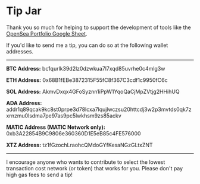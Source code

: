 # Tip Jar

Thank you so much for helping to support the development of tools like the [OpenSea Portfolio Google Sheet](https://docs.google.com/spreadsheets/d/1gRqTrFS0BR6LTgnn8lv_baqEqUIOYhe2avEZ47QLj60/edit?usp=sharing). 

If you'd like to send me a tip, you can do so at the following wallet addresses.

---

**BTC Address:** bc1qurlk39d2lz0dzwkua7l7xqd85uvrhe0c4mlg3w

**ETH Address:** 0x68B1fEBe3872315F55fC8f367C3cdf1c9950fC6c

**SOL Address:** AkmvDxqx4GFoSyznn1iPpW1YqoQaCjMpZVtjg2HHihUQ

**ADA Address:** addr1q89qcak9kc8st0prpe3d78lcxa7lqujlwczsu20httcdj3w2p3mvtds0qk7zxrnzmu0lsdma7pe97as9pc5lwkhsm9zs85ackv

**MATIC Address (MATIC Network only):** 0xb3A22854B9C9806e360360D1E5eB85c4FE576000

**XTZ Address:** tz1fGzochLraohcQMdoGYfKesaNGzGLtxZNT

---

I encourage anyone who wants to contribute to select the lowest transaction cost network (or token) that works for you. Please don't pay high gas fees to send a tip!